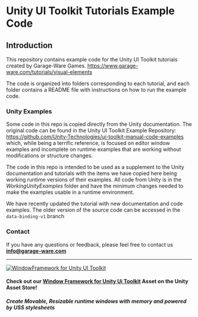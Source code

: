 # Unity UI Toolkit Tutorials Example Code
## Introduction
This repository contains example code for the Unity UI Toolkit tutorials created by Garage-Ware Games.
https://www.garage-ware.com/tutorials/visual-elements

The code is organized into folders corresponding to each tutorial, and each folder contains a README file with instructions on how to run the example code.

### Unity Examples
Some code in this repo is copied directly from the Unity documentation. The original code can be found in the Unity UI Toolkit Example Repository:
https://github.com/Unity-Technologies/ui-toolkit-manual-code-examples which, while being a terrific reference, is focused on editor window examples and 
incomplete on runtime examples that are working without modifications or structure changes.

The code in this repo is intended to be used as a supplement to the Unity documentation and tutorials with the items we have copied here being working runtime versions of their examples.
All code from Unity is in the *WorkingUnityExamples* folder and have the minimum changes needed to make the examples usable in a runtime environment.

We have recently updated the tutorial with new documentation and code examples.
The older version of the source code can be accessed in the ```data-binding-v1``` branch
### Contact
If you have any questions or feedback, please feel free to contact us **info@garage-ware.com**

---
[![WindowFramework for Unity UI Toolkit](https://www.garage-ware.com/assets/images/WindowFramework/window-framework-logo-v2-thumb.webp)](https://prf.hn/l/y8bbPJj/)

#### Check out our [Window Framework for Unity Ui Toolkit](https://prf.hn/l/y8bbPJj/) Asset on the Unity Asset Store!
##### Create Movable, Resizable runtime windows with memory and powered by USS stylesheets
